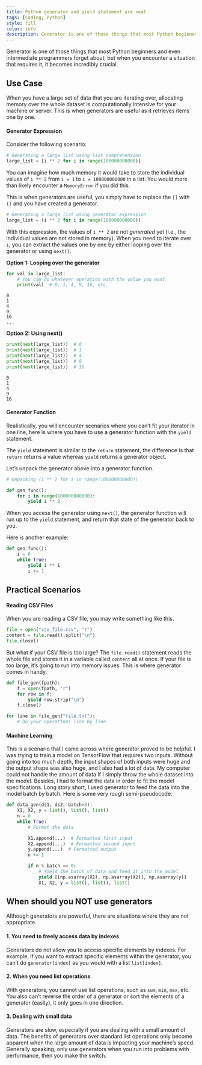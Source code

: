```yaml
---
title: Python generator and yield statement are neat
tags: [Coding, Python]
style: fill
color: info
description: Generator is one of those things that most Python beginners and even intermediate programmers forget about, but when you encounter a situation that requires it, it becomes incredibly crucial.
---
```


Generator is one of those things that most Python beginners and even intermediate programmers forget about, but when you encounter a situation that requires it, it becomes incredibly crucial.

## Use Case
When you have a large set of data that you are iterating over, allocating memory over the whole dataset is computationally intensive for your machine or server. This is when generators are useful as it retrieves items one by one.

#### Generator Expression
Consider the following scenario:

```python
# Generating a large list using list comprehension
large_list = [i ** 2 for i in range(100000000000)]
```

You can imagine how much memory it would take to store the individual values of `i ** 2` from `i = 1` to `i = 100000000000` in a list. You would more than likely encounter a `MemoryError` if you did this.

This is when generators are useful, you simply have to replace the `[]` with `()` and you have created a generator.

```python
# Generating a large list using generator expression
large_list = (i ** 2 for i in range(100000000000))
```

With this expression, the values of `i ** 2` are not *generated* yet (i.e., the individual values are not stored in memory). When you need to iterate over `i`, you can extract the values one by one by either looping over the generator or using `next()`.

**Option 1: Looping over the generator**
```python
for val in large_list:
    # You can do whatever operation with the value you want
    print(val)  # 0, 1, 4, 9, 16, etc.
```
```
0
1
4
9
16
...
```

**Option 2: Using next()**
```python
print(next(large_list))  # 0
print(next(large_list))  # 1
print(next(large_list))  # 4
print(next(large_list))  # 9
print(next(large_list))  # 16
```
```
0
1
4
9
16
```

#### Generator Function
Realistically, you will encounter scenarios where you can’t fit your iterator in one line, here is where you have to use a generator function with the `yield` statement.

The `yield` statement is similar to the `return` statement, the difference is that `return` returns a value whereas `yield` returns a generator object.

Let’s unpack the generator above into a generator function.

```python
# Unpacking (i ** 2 for i in range(100000000000))

def gen_func():
    for i in range(100000000000):
        yield i ** 2
```

When you access the generator using `next()`, the generator function will run up to the `yield` statement, and return that state of the generator back to you.

Here is another example:

```python
def gen_func():
    i = 0 
    while True:
        yield i ** i
        i += 1
```

## Practical Scenarios

#### Reading CSV Files
When you are reading a CSV file, you may write something like this.

```python
file = open("csv_file.csv", "r")
content = file.read().split("\n")
file.close()
```

But what if your CSV file is too large? The `file.read()` statement reads the whole file and stores it in a variable called `content` all at once. If your file is too large, it’s going to run into memory issues. This is where generator comes in handy.

```python
def file_gen(fpath):
    f = open(fpath, "r")
    for row in f:
        yield row.strip("\n")
    f.close()

for line in file_gen("file.txt"):
    # Do your operations line by line
```

#### Machine Learning
This is a scenario that I came across where generator proved to be helpful. I was trying to train a model on TensorFlow that requires two inputs. Without going into too much depth, the input shapes of both inputs were huge and the output shape was also huge, and I also had a lot of data. My computer could not handle the amount of data if I simply throw the whole dataset into the model. Besides, I had to format the data in order to fit the model specifications. Long story short, I used generator to feed the data into the model batch by batch. Here is some very rough semi-pseudocode:

```python
def data_gen(ds1, ds2, batch=8):
    X1, X2, y = list(), list(), list()
    n = 0
    while True:
        # Format the data

        X1.append(...)  # Formatted first input
        X2.append(...)  # Formatted second input
        y.append(...)  # Formatted output
        n += 1

        if n % batch == 0:
            # Yield the batch of data and feed it into the model
            yield [[np.asarray(X1), np.asarray(X2)], np.asarray(y)]
            X1, X2, y = list(), list(), list()
```

## When should you NOT use generators
Although generators are powerful, there are situations where they are not appropriate.

#### 1. You need to freely access data by indexes
Generators do not allow you to access specific elements by indexes. For example, if you want to extract specific elements within the generator, you can’t do `generator[index]` as you would with a list `list[index]`. 

#### 2. When you need list operations
With generators, you cannot use list operations, such as `sum`, `min`, `max`, etc. You also can’t reverse the order of a generator or sort the elements of a generator (easily), it only goes in one direction.

#### 3. Dealing with small data
Generators are slow, especially if you are dealing with a small amount of data. The benefits of generators over standard list operations only become apparent when the large amount of data is impacting your machine’s speed. Generally speaking, only use generators when you run into problems with performance, then you make the switch.
